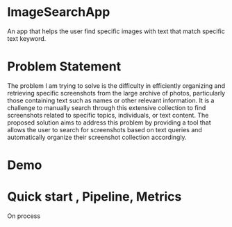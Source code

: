 # ImageSearchApp
An app that helps the user find specific images with text that match specific text keyword.

# Problem Statement
The problem I am trying to solve is the difficulty in efficiently organizing and retrieving specific screenshots from the large archive of photos, particularly those containing text such as names or other relevant information. It is a challenge to manually search through this extensive collection to find screenshots related to specific topics, individuals, or text content. The proposed solution aims to address this problem by providing a tool that allows the user to search for screenshots based on text queries and automatically organize their screenshot collection accordingly.

# Demo 

# Quick start  , Pipeline, Metrics 
On process
